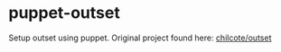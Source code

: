 puppet-outset
===================

Setup outset using puppet. Original project found here: [chilcote/outset](https://github.com/chilcote/outset)